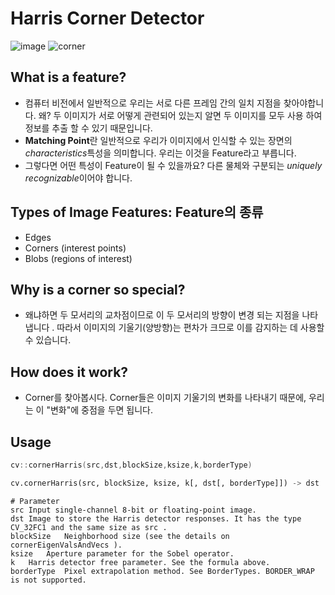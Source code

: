 # Harris Corner Detector
![image](https://docs.opencv.org/3.4/Harris_Detector_Original_Image.jpg)
![corner](https://docs.opencv.org/3.4/Harris_Detector_Result.jpg)   

## What is a feature?

* 컴퓨터 비전에서 일반적으로 우리는 서로 다른 프레임 간의 일치 지점을 찾아야합니다. 왜? 두 이미지가 서로 어떻게 관련되어 있는지 알면 두 이미지를 모두 사용 하여 정보를 추출 할 수 있기 때문입니다.   
* **Matching Point**란 일반적으로 우리가 이미지에서 인식할 수 있는 장면의 *characteristics*특성을 의미합니다. 우리는 이것을 Feature라고 부릅니다.   
* 그렇다면 어떤 특성이 Feature이 될 수 있을까요? 다른 물체와 구분되는 *uniquely recognizable*이어야 합니다.   

## Types of Image Features: Feature의 종류

* Edges
* Corners (interest points)
* Blobs (regions of interest)

## Why is a corner so special?

* 왜냐하면 두 모서리의 교차점이므로 이 두 모서리의 방향이 변경 되는 지점을 나타냅니다 . 따라서 이미지의 기울기(양방향)는 편차가 크므로 이를 감지하는 데 사용할 수 있습니다.

## How does it work?

* Corner를 찾아봅시다. Corner들은 이미지 기울기의 변화를 나타내기 때문에, 우리는 이 "변화"에 중점을 두면 됩니다.


## Usage

```cpp
cv::cornerHarris(src,dst,blockSize,ksize,k,borderType)
```
```python
cv.cornerHarris(src, blockSize, ksize, k[, dst[, borderType]]) -> dst
```
```
# Parameter
src	Input single-channel 8-bit or floating-point image.
dst	Image to store the Harris detector responses. It has the type CV_32FC1 and the same size as src .
blockSize	Neighborhood size (see the details on cornerEigenValsAndVecs ).
ksize	Aperture parameter for the Sobel operator.
k	Harris detector free parameter. See the formula above.
borderType	Pixel extrapolation method. See BorderTypes. BORDER_WRAP is not supported.
```
